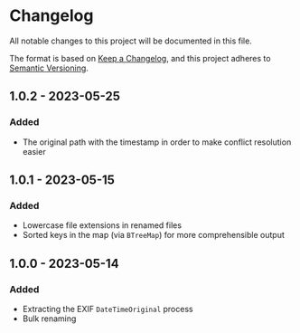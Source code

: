 # Changelog

All notable changes to this project will be documented in this file.

The format is based on [Keep a Changelog](https://keepachangelog.com/en/1.0.0/),
and this project adheres to [Semantic Versioning](https://semver.org/spec/v2.0.0.html).

## 1.0.2 - 2023-05-25

### Added

- The original path with the timestamp in order to make conflict resolution easier

## 1.0.1 - 2023-05-15

### Added

- Lowercase file extensions in renamed files
- Sorted keys in the map (via `BTreeMap`) for more comprehensible output

## 1.0.0 - 2023-05-14

### Added

- Extracting the EXIF `DateTimeOriginal` process
- Bulk renaming

